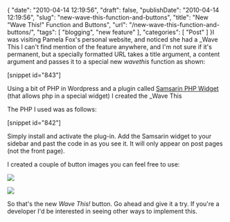 {
    "date": "2010-04-14 12:19:56",
    "draft": false,
    "publishDate": "2010-04-14 12:19:56",
    "slug": "new-wave-this-function-and-buttons",
    "title": "New \"Wave This!\" Function and Buttons",
    "url": "\/new-wave-this-function-and-buttons\/",
    "tags": [
        "blogging",
        "new feature"
    ],
    "categories": [
        "Post"
    ]
}I was visiting Pamela Fox's personal website, and noticed she had a
\_Wave This I can't find mention of the feature anywhere, and I'm not
sure if it's permanent, but a specially formatted URL takes a title
argument, a content argument and passes it to a special new *wavethis*
function as shown:

\[snippet id="843"\]

Using a bit of PHP in Wordpress and a plugin called [Samsarin PHP
Widget](http://blog.samsarin.com/samsarin-php-widget) (that allows php
in a special widget) I created the \_Wave This

The PHP I used was as follows:

\[snippet id="842"\]

Simply install and activate the plug-in. Add the Samsarin widget to your
sidebar and past the code in as you see it. It will only appear on post
pages (not the front page).

I created a couple of button images you can feel free to use:

![](//turbo.geekorium.com.au/images/wavethis-button-dark.png)

![](//turbo.geekorium.com.au/images/wavethis-button-white.png)

So that's the new *Wave This!* button. Go ahead and give it a try. If
you're a developer I'd be interested in seeing other ways to implement
this.